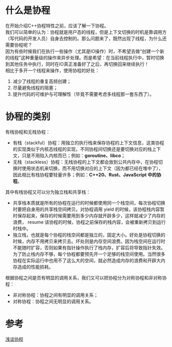 # 什么是协程

在开始介绍C++协程特性之前，应该了解一下协程。<br>
我们可以简单的认为：协程就是用户态的线程，但是上下文切换的时机是靠调用方（写代码的开发人员）自身去控制的。那么问题来了，既然出现了线程，为什么还需要协程呢？<br>
因为有些时候我们在执行一些操作（尤其是IO操作）时，不希望去做“创建一个新的线程”这种重量级的操作来异步处理。而是希望：在当前线程执行中，暂时切换到其他任务中执行，同时在IO真正准备好了之后，再切换回来继续执行！<br>
相比于多开一个线程来操作，使用协程的好处：<br>

1. 减少了线程的重复高频创建；
2. 尽量避免线程的阻塞；
3. 提升代码的可维护与可理解性（毕竟不需要考虑多线程那一套东西了）。


# 协程的类别

有栈协程和无栈协程：

- 有栈（stackful）协程：用独立的执行栈来保存协程的上下文信息，这类协程的实现类似于内核态线程的实现，不同协程间切换还是要切换对应的栈上下文，只是不用陷入内核而已；例如：**goroutine、libco**；
- 无栈（stackless）协程：无栈协程的上下文都会放到公共内存中，在协程切换时使用状态机来切换，而不用切换对应的上下文（因为都已经在堆中了），因此相比有栈协程要轻量许多；例如：**C++20、Rust、JavaScript 中的协程**。

其中有栈协程又可以分为独立栈和共享栈：

- 共享栈本质就是所有的协程在运行的时候都使用同一个栈空间，每次协程切换时要把自身用的共享栈空间拷贝。对协程调用 yield 的时候，该协程栈内容暂时保存起来，保存的时候需要用到多少内存就开辟多少，这样就减少了内存的浪费， resume 该协程的时候，协程之前保存的栈内容，会被重新拷贝到运行时栈中。
- 独立栈，也就是每个协程的栈空间都是独立的，固定大小。好处是协程切换的时候，内存不用拷贝来拷贝去。坏处则是内存空间浪费。因为栈空间在运行时不能随时扩容，否则如果有指针操作执行了栈内存，扩容后将导致指针失效。为了防止栈内存不够，每个协程都要预先开一个足够的栈空间使用。当然很多协程在实际运行中也用不了这么大的空间，就必然造成内存的浪费和开辟大内存造成的性能损耗。

根据协程之间是否有明显的调用关系，我们又可以把协程分为对称协程和非对称协程：

- 非对称协程：协程之间有明显的调用关系；
- 对称协程：协程之间无明显的调用关系。


# 参考

[浅谈协程](https://jasonkayzk.github.io/2022/06/03/%E6%B5%85%E8%B0%88%E5%8D%8F%E7%A8%8B/)

